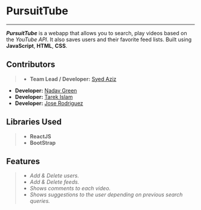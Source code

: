 # PursuitTube
___

***PursuitTube*** is a webapp that allows you to search, play videos based on the *YouTube API*. It also saves users and their favorite feed lists. Built using **JavaScript**, **HTML**, **CSS**.

## Contributors

> * **Team Lead / Developer:** [Syed Aziz](https://github.com/syedaziz27)
* **Developer:** [Nadav Green](https://github.com/nadavgreen)
*  **Developer:** [Tarek Islam](https://github.com/tarekul)
*   **Developer:** [Jose Rodriguez](https://github.com/JayRodrig)

## Libraries Used

> * **ReactJS**
> * **BootStrap**
 
## Features
> * *Add & Delete users.*
> * *Add & Delete feeds.*
> * *Shows comments to each video.*
> * *Shows suggestions to the user depending on previous search queries.*
